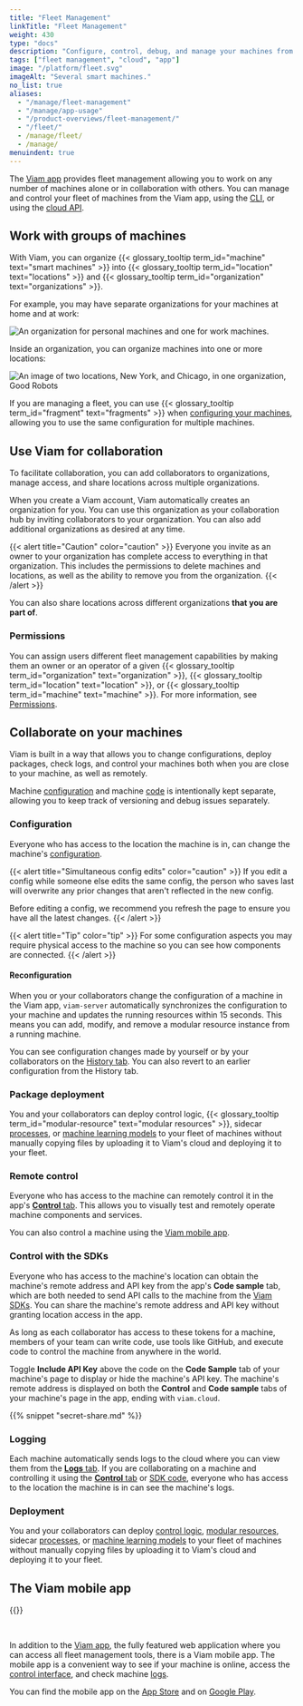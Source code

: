 ```yaml
---
title: "Fleet Management"
linkTitle: "Fleet Management"
weight: 430
type: "docs"
description: "Configure, control, debug, and manage your machines from the cloud at app.viam.com on your own or with a team."
tags: ["fleet management", "cloud", "app"]
image: "/platform/fleet.svg"
imageAlt: "Several smart machines."
no_list: true
aliases:
  - "/manage/fleet-management"
  - "/manage/app-usage"
  - "/product-overviews/fleet-management/"
  - "/fleet/"
  - /manage/fleet/
  - /manage/
menuindent: true
---
```


The [Viam app](https://app.viam.com) provides fleet management allowing you to work on any number of machines alone or in collaboration with others.
You can manage and control your fleet of machines from the Viam app, using the [CLI](/fleet/cli/), or using the [cloud API](/build/program/apis/cloud/).

## Work with groups of machines

With Viam, you can organize {{< glossary_tooltip term_id="machine" text="smart machines" >}} into {{< glossary_tooltip term_id="location" text="locations" >}} and {{< glossary_tooltip term_id="organization" text="organizations" >}}.

For example, you may have separate organizations for your machines at home and at work:

<!-- this is a very small gif - conversion to mp4 caused issues -->
<img src="/manage/organizations.gif" alt="An organization for personal machines and one for work machines.">

Inside an organization, you can organize machines into one or more locations:

![An image of two locations, New York, and Chicago, in one organization, Good Robots](/fleet/locations.png)

If you are managing a fleet, you can use {{< glossary_tooltip term_id="fragment" text="fragments" >}} when [configuring your machines](/build/configure/), allowing you to use the same configuration for multiple machines.

## Use Viam for collaboration

To facilitate collaboration, you can add collaborators to organizations, manage access, and share locations across multiple organizations.

When you create a Viam account, Viam automatically creates an organization for you.
You can use this organization as your collaboration hub by inviting collaborators to your organization.
You can also add additional organizations as desired at any time.

{{< alert title="Caution" color="caution" >}}
Everyone you invite as an owner to your organization has complete access to everything in that organization.
This includes the permissions to delete machines and locations, as well as the ability to remove you from the organization.
{{< /alert >}}

You can also share locations across different organizations **that you are part of**.

### Permissions

You can assign users different fleet management capabilities by making them an owner or an operator of a given {{< glossary_tooltip term_id="organization" text="organization" >}}, {{< glossary_tooltip term_id="location" text="location" >}}, or {{< glossary_tooltip term_id="machine" text="machine" >}}.
For more information, see [Permissions](/fleet/rbac/#permissions).

## Collaborate on your machines

Viam is built in a way that allows you to change configurations, deploy packages, check logs, and control your machines both when you are close to your machine, as well as remotely.

Machine [configuration](machines/#configuration) and machine [code](#control-with-the-sdks) is intentionally kept separate, allowing you to keep track of versioning and debug issues separately.

### Configuration

Everyone who has access to the location the machine is in, can change the machine's [configuration](machines/#configuration).

{{< alert title="Simultaneous config edits" color="caution" >}}
If you edit a config while someone else edits the same config, the person who saves last will overwrite any prior changes that aren't reflected in the new config.

Before editing a config, we recommend you refresh the page to ensure you have all the latest changes.
{{< /alert >}}

{{< alert title="Tip" color="tip" >}}
For some configuration aspects you may require physical access to the machine so you can see how components are connected.
{{< /alert >}}

#### Reconfiguration

When you or your collaborators change the configuration of a machine in the Viam app, `viam-server` automatically synchronizes the configuration to your machine and updates the running resources within 15 seconds.
This means you can add, modify, and remove a modular resource instance from a running machine.

You can see configuration changes made by yourself or by your collaborators on the [History tab](machines/#history).
You can also revert to an earlier configuration from the History tab.

### Package deployment

You and your collaborators can deploy control logic, {{< glossary_tooltip term_id="modular-resource" text="modular resources" >}}, sidecar [processes](/build/configure/#processes), or [machine learning models](/ml/) to your fleet of machines without manually copying files by uploading it to Viam's cloud and deploying it to your fleet.

### Remote control

Everyone who has access to the machine can remotely control it in the app's [**Control** tab](machines/#control).
This allows you to visually test and remotely operate machine components and services.

You can also control a machine using the [Viam mobile app](#the-viam-mobile-app).

### Control with the SDKs

Everyone who has access to the machine's location can obtain the machine's remote address and API key from the app's **Code sample** tab, which are both needed to send API calls to the machine from the [Viam SDKs](/build/program/apis/).
You can share the machine's remote address and API key without granting location access in the app.

As long as each collaborator has access to these tokens for a machine, members of your team can write code, use tools like GitHub, and execute code to control the machine from anywhere in the world.

Toggle **Include API Key** above the code on the **Code Sample** tab of your machine's page to display or hide the machine's API key.
The machine's remote address is displayed on both the **Control** and **Code sample** tabs of your machine's page in the app, ending with `viam.cloud`.

{{% snippet "secret-share.md" %}}

### Logging

Each machine automatically sends logs to the cloud where you can view them from the [**Logs** tab](machines/#logs).
If you are collaborating on a machine and controlling it using the [**Control** tab](machines/#control) or [SDK code](#control-with-the-sdks), everyone who has access to the location the machine is in can see the machine's logs.

### Deployment

You and your collaborators can deploy [control logic](/build/program/apis/), [modular resources](/registry/), sidecar [processes](/build/configure/#processes), or [machine learning models](/ml/) to your fleet of machines without manually copying files by uploading it to Viam's cloud and deploying it to your fleet.

## The Viam mobile app

{{<gif webm_src="/manage/mobile-app-octagon.webm" mp4_src="/manage/mobile-app-octagon.mp4" alt="GIF of red button being pressed and cannon of confetti bot spraying confetti" class="alignright" max-width="200px">}}

<br>

In addition to the [Viam app](https://app.viam.com), the fully featured web application where you can access all fleet management tools, there is a Viam mobile app.
The mobile app is a convenient way to see if your machine is online, access the [control interface](/fleet/machines/#control), and check machine [logs](/fleet/machines/#logs).

You can find the mobile app on the [App Store](https://apps.apple.com/vn/app/viam-robotics/id6451424162) and on [Google Play](https://play.google.com/store/apps/details?id=com.viam.viammobile&hl=en&gl=US).
